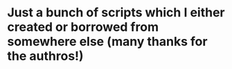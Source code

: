 # Just a bunch of scripts which I either created or borrowed from somewhere else (many thanks for the authros!)
